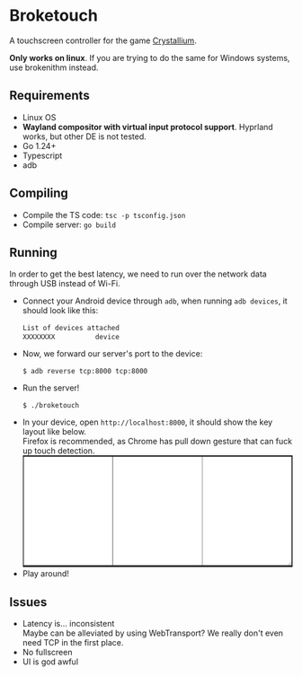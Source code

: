 # Broketouch

A touchscreen controller for the game [Crystallium](https://store.steampowered.com/app/2863980/Crystallium/).

**Only works on linux**. If you are trying to do the same for Windows systems, use brokenithm instead.

## Requirements

- Linux OS
- **Wayland compositor with virtual input protocol support**.
  Hyprland works, but other DE is not tested.
- Go 1.24+
- Typescript
- adb

## Compiling

- Compile the TS code: `tsc -p tsconfig.json`
- Compile server: `go build`

## Running

In order to get the best latency, we need to run over the network data through USB instead of Wi-Fi.

- Connect your Android device through `adb`, when running `adb devices`, it should look like this:
  ```
  List of devices attached
  XXXXXXXX          device
  ```
- Now, we forward our server's port to the device:
  ```
  $ adb reverse tcp:8000 tcp:8000
  ```
- Run the server!
  ```
  $ ./broketouch
  ```
- In your device, open `http://localhost:8000`, it should show the key layout like below.  
  Firefox is recommended, as Chrome has pull down gesture that can fuck up touch detection.
  ![alt text](img/image.png)
- Play around!

## Issues

- Latency is... inconsistent  
   Maybe can be alleviated by using WebTransport? We really don't even need TCP in the first place.
- No fullscreen
- UI is god awful
